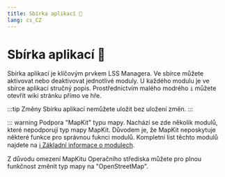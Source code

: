 ```yaml
---
title: Sbírka aplikací 🛒
lang: cs_CZ
---
```


# Sbírka aplikací :shopping_cart:

Sbírka aplikací je klíčovým prvkem LSS Managera. Ve sbírce můžete aktivovat nebo deaktivovat jednotlivé moduly. U každého modulu je ve sbírce aplikací stručný popis. Prostřednictvím malého modrého `i` můžete otevřít wiki stránku přímo ve hře.

:::tip Změny
Sbírku aplikací nemůžete uložit bez uložení změn.
:::

::: warning Podpora "MapKit" typu mapy.
Nachází se zde několik modulů, které nepodporují typ mapy MapKit. Důvodem je, že MapKit neposkytuje některé funkce pro správnou fuknci modulů. Kompletní list těchto modulů najdete na [ℹ️ Základní informace o modulech][docs.apps].

Z důvodu omezení MapKitu Operačního střediska můžete pro plnou funkčnost změnit typ mapy na "OpenStreetMap".

<!-- ==START_FOOTER== Do NOT edit anything below this line! Any edits will be removed as content is auto generated! -->
[lssm.status]: https://status.lss-manager.de/
[lssm.discord]: https://discord.gg/RcTNjpB
[lssm.userscript]: https://v4.lss-manager.de/lssm-v4.user.js
[lssm.donations]: https://donate.lss-manager.de/
[docs]: https://docs.lss-manager.de/
[docs.apps]: /cs_CZ/apps.md
[docs.appstore]: /cs_CZ/appstore.md
[docs.bugs]: /cs_CZ/bugs.md
[docs.error_report]: /cs_CZ/error_report.md
[docs.faq]: /cs_CZ/faq.md
[docs.metadata]: /cs_CZ/metadata.md
[docs.other]: /cs_CZ/other.md
[docs.settings]: /cs_CZ/settings.md
[docs.suggestions]: /cs_CZ/suggestions.md
[docs.support]: /cs_CZ/support.md
[games.self]: https://operacni-stredisko.cz
[tampermonkey]: https://tampermonkey.net/
[github]: https://github.com/LSS-Manager/LSSM-V.4
[github.issues]: https://github.com/LSS-Manager/LSSM-V.4/issues
[github.issues.open]: https://github.com/LSS-Manager/LSSM-V.4/issues?q=is%3Aissue+is%3Aopen+label%3Abug